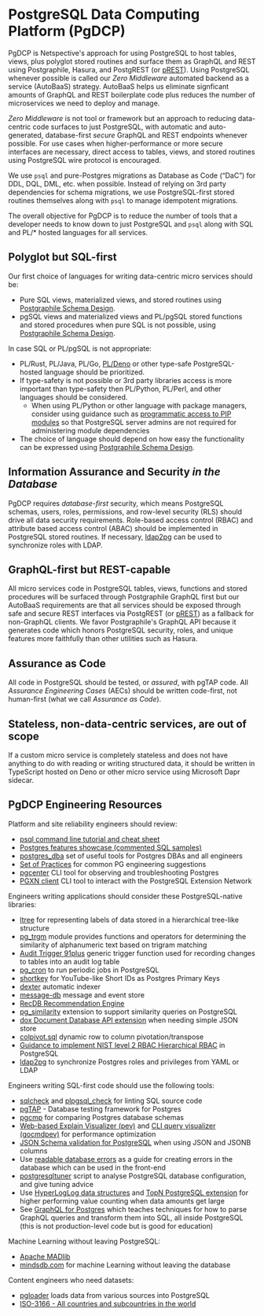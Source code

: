 # PostgreSQL Data Computing Platform (PgDCP)

PgDCP is Netspective's approach for using PostgreSQL to host tables, views, plus polyglot stored routines and surface them as GraphQL and REST using Postgraphile, Hasura, and PostgREST (or [pREST](https://github.com/prest/prest)). Using PostgreSQL whenever possible is called our _Zero Middleware_ automated backend as a service (AutoBaaS) strategy. AutoBaaS helps us eliminate signficant amounts of GraphQL and REST boilerplate code plus reduces the number of microservices we need to deploy and manage. 

_Zero Middleware_ is not tool or framework but an approach to reducing data-centric code surfaces to just PostgreSQL, with automatic and auto-generated, database-first _secure_ GraphQL and REST endpoints whenever possible. For use cases when higher-performance or more secure interfaces are necessary, direct access to tables, views, and stored routines using PostgreSQL wire protocol is encouraged.

We use `psql` and pure-Postgres migrations as Database as Code (“DaC”) for DDL, DQL, DML, etc. when possible. Instead of relying on 3rd party dependencies for schema migrations, we use PostgreSQL-first stored routines themselves along with `psql` to manage idempotent migrations. 

The overall objective for PgDCP is to reduce the number of tools that a developer needs to know down to just PostgreSQL and `psql` along with SQL and PL/* hosted languages for all services.

## Polyglot but SQL-first

Our first choice of languages for writing data-centric micro services should be:

* Pure SQL views, materialized views, and stored routines using [Postgraphile Schema Design](https://www.graphile.org/postgraphile/postgresql-schema-design/).
* pgSQL views and materialized views and PL/pgSQL stored functions and stored procedures when pure SQL is not possible, using [Postgraphile Schema Design](https://www.graphile.org/postgraphile/postgresql-schema-design/).

In case SQL or PL/pgSQL is not appropriate:

* PL/Rust, PL/Java, PL/Go, [PL/Deno](https://github.com/supabase/postgres-deno) or other type-safe PostgreSQL-hosted language should be prioritized.
* If type-safety is not possible or 3rd party libraries access is more important than type-safety then PL/Python, PL/Perl, and other languages should be considered.
  * When using PL/Python or other language with package managers, consider using guidance such as [programmatic access to PIP modules](http://jelly.codes/articles/python-pip-module/) so that PostgreSQL server admins are not required for administering module dependencies
* The choice of language should depend on how easy the functionality can be expressed using [Postgraphile Schema Design](https://www.graphile.org/postgraphile/postgresql-schema-design/).

## Information Assurance and Security _in the Database_

PgDCP requires _database-first_ security, which means PostgreSQL schemas, users, roles, permissions, and row-level security (RLS) should drive all data security requirements. Role-based access control (RBAC) and attribute based access control (ABAC) should be implemented in PostgreSQL stored routines. If necessary, [ldap2pg](https://github.com/dalibo/ldap2pg) can be used to synchronize roles with LDAP.

## GraphQL-first but REST-capable

All micro services code in PostgreSQL tables, views, functions and stored procedures will be surfaced through Postgraphile GraphQL first but our AutoBaaS requirements are that all services should be exposed through safe and secure REST interfaces via PostgREST (or [pREST](https://github.com/prest/prest)) as a fallback for non-GraphQL clients. We favor Postgraphile's GraphQL API because it generates code which honors PostgreSQL security, roles, and unique features more faithfully than other utilities such as Hasura. 

## Assurance as Code

All code in PostgreSQL should be tested, or _assured_, with pgTAP code. All _Assurance Engineering Cases_ (AECs) should be written code-first, not human-first (what we call  _Assurance as Code_).

## Stateless, non-data-centric services, are out of scope

If a custom micro service is completely stateless and does not have anything to do with reading or writing structured data, it should be written in TypeScript hosted on Deno or other micro service using Microsoft Dapr sidecar.

## PgDCP Engineering Resources

Platform and site reliability engineers should review:

* [psql command line tutorial and cheat sheet](https://github.com/tomcam/postgres)
* [Postgres features showcase \(commented SQL samples\)](https://github.com/cybertec-postgresql/postgres-showcase)
* [postgres_dba](https://github.com/NikolayS/postgres_dba) set of useful tools for Postgres DBAs and all engineers
* [Set of Practices](https://kukuruku.co/post/postgresql-set-of-practices/) for common PG engineering suggestions
* [pgcenter](https://github.com/lesovsky/pgcenter) CLI tool for observing and troubleshooting Postgres
* [PGXN client](https://github.com/pgxn/pgxnclient) CLI tool to interact with the PostgreSQL Extension Network

Engineers writing applications should consider these PostgreSQL-native libraries:

* [ltree](https://www.postgresql.org/docs/13/ltree.html) for representing labels of data stored in a hierarchical tree\-like structure
* [pg_trgm](https://www.postgresql.org/docs/11/pgtrgm.html) module provides functions and operators for determining the similarity of alphanumeric text based on trigram matching
* [Audit Trigger 91plus](https://wiki.postgresql.org/wiki/Audit_trigger_91plus) generic trigger function used for recording changes to tables into an audit log table
* [pg_cron](https://github.com/citusdata/pg_cron) to run periodic jobs in PostgreSQL
* [shortkey](https://github.com/turbo/pg-shortkey) for YouTube-like Short IDs as Postgres Primary Keys
* [dexter](https://github.com/ankane/dexter) automatic indexer
* [message-db](https://github.com/message-db/message-db) message and event store
* [RecDB Recommendation Engine](https://github.com/DataSystemsLab/recdb-postgresql)
* [pg_similarity](http://www.postgresql.org/) extension to support similarity queries on PostgreSQL
* [dox Document Database API extension](https://github.com/robconery/dox) when needing simple JSON store
* [colpivot.sql](https://github.com/hnsl/colpivot) dynamic row to column pivotation/transpose
* [Guidance to implement NIST level 2 RBAC Hierarchical RBAC](https://github.com/morenoh149/postgresDBSamples/tree/master/role-based-access-control) in PostgreSQL
* [ldap2pg](https://github.com/dalibo/ldap2pg) to synchronize Postgres roles and privileges from YAML or LDAP

Engineers writing SQL-first code should use the following tools:

* [sqlcheck](https://github.com/jarulraj/sqlcheck) and [plpgsql_check](https://github.com/okbob/plpgsql_check) for linting SQL source code
* [pgTAP](https://pgtap.org/) - Database testing framework for Postgres
* [pgcmp](https://github.com/cbbrowne/pgcmp) for comparing Postgres database schemas
* [Web-based Explain Visualizer \(pev\)](https://github.com/AlexTatiyants/pev) and [CLI query visualizer (gocmdpev)](https://github.com/simon-engledew/gocmdpev) for performance optimization
* [JSON Schema validation for PostgreSQL](https://github.com/gavinwahl/postgres-json-schema) when using JSON and JSONB columns
* Use [readable database errors](https://github.com/Shyp/go-dberror) as a guide for creating errors in the database which can be used in the front-end
* [postgresqltuner](https://github.com/jfcoz/postgresqltuner) script to analyse PostgreSQL database configuration, and give tuning advice
* Use [HyperLogLog data structures](https://github.com/citusdata/postgresql-hll) and [TopN PostgreSQL extension](https://github.com/citusdata/postgresql-topn) for higher performing value counting when data amounts get large
* See [GraphQL for Postgres](https://github.com/solidsnack/GraphpostgresQL) which teaches techniques for how to parse GraphQL queries and transform them into SQL, all inside PostgreSQL (this is not production-level code but is good for education)

Machine Learning without leaving PostgreSQL:

* [Apache MADlib](https://madlib.apache.org/)
* [mindsdb.com](https://mindsdb.com/) for machine Learning without leaving the database

Content engineers who need datasets:

* [pgloader](https://pgloader.readthedocs.io/en/latest/index.html) loads data from various sources into PostgreSQL
* [ISO\-3166 \- All countries and subcountries in the world](https://github.com/morenoh149/postgresDBSamples)
